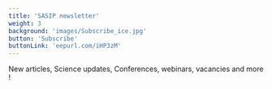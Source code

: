 ```yaml
---
title: 'SASIP newsletter'
weight: 3
background: 'images/Subscribe_ice.jpg'
button: 'Subscribe'
buttonLink: 'eepurl.com/iHP3zM'
---
```


New articles, Science updates, Conferences, webinars, vacancies and more !
